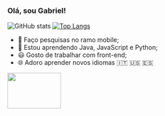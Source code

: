 ###                                                                   Olá, sou Gabriel!

![GitHub stats](https://github-readme-stats.vercel.app/api?username=GabrielBBarros&show_icons=true&theme=cobalt)   [![Top Langs](https://github-readme-stats.vercel.app/api/top-langs/?username=GabrielBBarros&layout=compact&theme=cobalt)](https://github.com/anuraghazra/github-readme-stats)
- 🔭 Faço pesquisas no ramo mobile;                                                                                       
- 🌱 Estou aprendendo Java, JavaScript e Python;
- 😃 Gosto de trabalhar com front-end;
- 🌐 Adoro aprender novos idiomas 🇮🇹 🇺🇸 🇪🇸 
                                                                                  
<img src="https://media.baamboozle.com/uploads/images/73330/1658789582_11674_gif-url.gif" width="120" height="80">                                                                           
   


